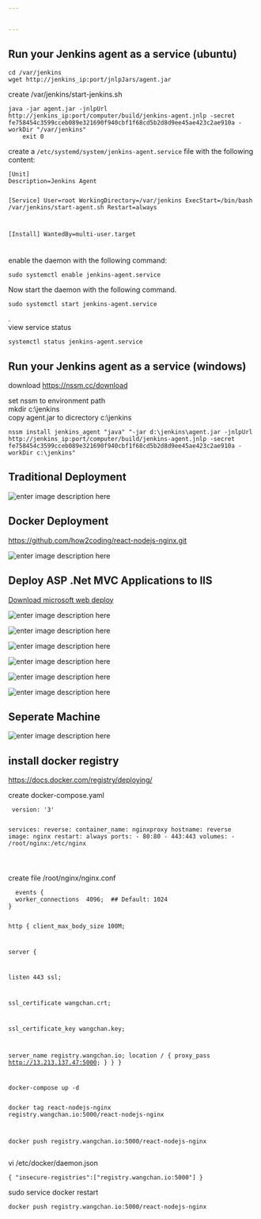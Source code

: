 ```yaml
---


---
```


<h2 id="run-your-jenkins-agent-as-a-service-ubuntu">Run your Jenkins agent as a service (ubuntu)</h2>
<pre><code>cd /var/jenkins
wget http://jenkins_ip:port/jnlpJars/agent.jar
</code></pre>
<p>create /var/jenkins/start-jenkins.sh</p>
<pre><code>java -jar agent.jar -jnlpUrl http://jenkins_ip:port/computer/build/jenkins-agent.jnlp -secret fe758454c3599cceb089e321690f940cbf1f68cd5b2d8d9ee45ae423c2ae910a -workDir "/var/jenkins"
    exit 0
</code></pre>
<p>create a <code>/etc/systemd/system/jenkins-agent.service</code> file with the following content:</p>
<pre><code>[Unit]
Description=Jenkins Agent

[Service]
User=root
WorkingDirectory=/var/jenkins
ExecStart=/bin/bash /var/jenkins/start-agent.sh
Restart=always

[Install]
WantedBy=multi-user.target
</code></pre>
<h3 id="section"></h3>
<p>enable the daemon with the following command:</p>
<pre><code>sudo systemctl enable jenkins-agent.service
</code></pre>
<p>Now start the daemon with the following command.</p>
<pre><code>sudo systemctl start jenkins-agent.service
</code></pre>
<p>.<br>
view service status</p>
<pre><code>systemctl status jenkins-agent.service
</code></pre>
<h2 id="run-your-jenkins-agent-as-a-service-windows">Run your Jenkins agent as a service (windows)</h2>
<p>download <a href="https://nssm.cc/download">https://nssm.cc/download</a></p>
<p>set nssm to environment path<br>
mkdir c:\jenkins<br>
copy agent.jar to dicrectory c:\jenkins</p>
<pre><code>nssm install jenkins_agent "java" "-jar d:\jenkins\agent.jar -jnlpUrl http://jenkins_ip:port/computer/build/jenkins-agent.jnlp -secret fe758454c3599cceb089e321690f940cbf1f68cd5b2d8d9ee45ae423c2ae910a -workDir c:\jenkins"
</code></pre>
<h2 id="traditional-deployment">Traditional Deployment</h2>
<p><img src="https://file.wangchan.io/staticcontent/jenkinscourse/d1.png" alt="enter image description here"></p>
<h2 id="docker-deployment">Docker Deployment</h2>
<p><a href="https://github.com/how2coding/react-nodejs-nginx.git">https://github.com/how2coding/react-nodejs-nginx.git</a></p>
<p><img src="https://file.wangchan.io/staticcontent/jenkinscourse/d2.png" alt="enter image description here"></p>
<h2 id="deploy-asp-.net-mvc-applications-to-iis">Deploy ASP .Net MVC Applications to IIS</h2>
<p><a href="https://www.microsoft.com/en-us/download/details.aspx?id=43717">Download microsoft web deploy</a></p>
<p><img src="https://s3.ap-southeast-1.amazonaws.com/how2coding.com/jenkins/day3/mswebdeploy.png" alt="enter image description here"></p>
<p><img src="https://s3.ap-southeast-1.amazonaws.com/how2coding.com/jenkins/day3/mswebdeploy2.png" alt="enter image description here"></p>
<p><img src="https://s3.ap-southeast-1.amazonaws.com/how2coding.com/jenkins/day3/mswebdeploy3.png" alt="enter image description here"></p>
<p><img src="https://s3.ap-southeast-1.amazonaws.com/how2coding.com/jenkins/day3/mswebdeploy4.png" alt="enter image description here"></p>
<p><img src="https://s3.ap-southeast-1.amazonaws.com/how2coding.com/jenkins/day3/mswebdeploy5.png" alt="enter image description here"></p>
<p><img src="https://s3.ap-southeast-1.amazonaws.com/how2coding.com/jenkins/day3/mswebdeploy6.png" alt="enter image description here"></p>
<h2 id="seperate-machine">Seperate Machine</h2>
<p><img src="https://file.wangchan.io/staticcontent/jenkinscourse/architecture.png" alt="enter image description here"></p>
<h2 id="install-docker-registry">install docker registry</h2>
<p><a href="https://docs.docker.com/registry/deploying/">https://docs.docker.com/registry/deploying/</a></p>
<p>create docker-compose.yaml</p>
<pre class=" language-console"><code class="prism  language-console"> version: '3'

services:
  reverse:
    container_name: nginxproxy
    hostname: reverse
    image: nginx
    restart: always
    ports:
      - 80:80
      - 443:443
    volumes:
      - /root/nginx:/etc/nginx

</code></pre>
<p>create file /root/nginx/nginx.conf</p>
<pre><code>  events {
  worker_connections  4096;  ## Default: 1024
}

http {
   client_max_body_size 100M;

   server {

  listen 443 ssl;

  ssl_certificate wangchan.crt;

  ssl_certificate_key wangchan.key;

  server_name registry.wangchan.io;
  location / {
     proxy_pass http://13.213.137.47:5000;
      }
   }
}
</code></pre>
<h3 id="section-1"></h3>
<pre><code>docker-compose up -d


docker tag react-nodejs-nginx registry.wangchan.io:5000/react-nodejs-nginx



docker push registry.wangchan.io:5000/react-nodejs-nginx
</code></pre>
<p>vi /etc/docker/daemon.json</p>
<pre><code>{ "insecure-registries":["registry.wangchan.io:5000"] }
</code></pre>
<p>sudo service docker restart</p>
<pre><code>docker push registry.wangchan.io:5000/react-nodejs-nginx
</code></pre>

